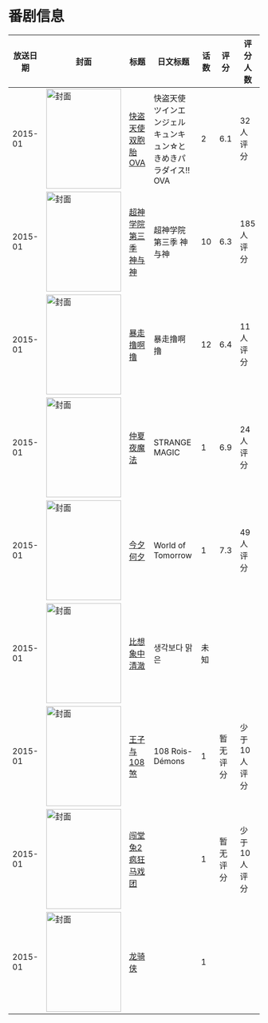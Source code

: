 # 番剧信息

|放送日期|封面|标题|日文标题|话数|评分|评分人数|
|---|---|---|---|---|---|---|
|2015-01|<img src="//lain.bgm.tv/pic/cover/c/93/8e/84705_38Ggg.jpg" alt="封面" style="width:150px;height:200px;object-fit:cover;">|[快盗天使双胞胎 OVA](https://bangumi.tv/subject/84705)|快盗天使ツインエンジェル キュンキュン☆ときめきパラダイス!! OVA|2|6.1|32人评分|
|2015-01|<img src="//lain.bgm.tv/pic/cover/c/34/b2/130344_J08Kk.jpg" alt="封面" style="width:150px;height:200px;object-fit:cover;">|[超神学院 第三季 神与神](https://bangumi.tv/subject/130344)|超神学院 第三季 神与神|10|6.3|185人评分|
|2015-01|<img src="//lain.bgm.tv/pic/cover/c/df/b3/132218_NdF5x.jpg" alt="封面" style="width:150px;height:200px;object-fit:cover;">|[暴走撸啊撸](https://bangumi.tv/subject/132218)|暴走撸啊撸|12|6.4|11人评分|
|2015-01|<img src="//lain.bgm.tv/pic/cover/c/d8/3c/135214_C1tey.jpg" alt="封面" style="width:150px;height:200px;object-fit:cover;">|[仲夏夜魔法](https://bangumi.tv/subject/135214)|STRANGE MAGIC|1|6.9|24人评分|
|2015-01|<img src="//lain.bgm.tv/pic/cover/c/d9/e5/144562_McaH0.jpg" alt="封面" style="width:150px;height:200px;object-fit:cover;">|[今夕何夕](https://bangumi.tv/subject/144562)|World of Tomorrow|1|7.3|49人评分|
|2015-01|<img src="//lain.bgm.tv/pic/cover/c/1c/97/538836_mbCdD.jpg" alt="封面" style="width:150px;height:200px;object-fit:cover;">|[比想象中清澈](https://bangumi.tv/subject/538836)|생각보다 맑은|未知|||
|2015-01|<img src="//lain.bgm.tv/pic/cover/c/d5/cb/142596_vsrB4.jpg" alt="封面" style="width:150px;height:200px;object-fit:cover;">|[王子与108煞](https://bangumi.tv/subject/142596)|108 Rois-Démons|1|暂无评分|少于10人评分|
|2015-01|<img src="//lain.bgm.tv/pic/cover/c/1c/6f/114742_2Q48G.jpg" alt="封面" style="width:150px;height:200px;object-fit:cover;">|[闯堂兔2疯狂马戏团](https://bangumi.tv/subject/114742)||1|暂无评分|少于10人评分|
|2015-01|<img src="//lain.bgm.tv/pic/cover/c/f4/f2/120175_ZZr66.jpg" alt="封面" style="width:150px;height:200px;object-fit:cover;">|[龙骑侠](https://bangumi.tv/subject/120175)||1|||
